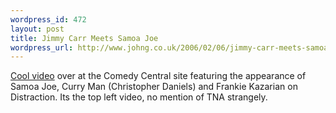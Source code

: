 ```yaml
--- 
wordpress_id: 472
layout: post
title: Jimmy Carr Meets Samoa Joe
wordpress_url: http://www.johng.co.uk/2006/02/06/jimmy-carr-meets-samoa-joe/
---
```

<a href="http://www.comedycentral.com/shows/distraction/videos/season_2/index.jhtml">Cool video</a> over at the Comedy Central site featuring the appearance  of Samoa Joe, Curry Man (Christopher Daniels) and Frankie Kazarian on Distraction. Its the top left video, no mention of TNA strangely.
